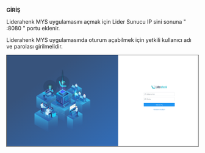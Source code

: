 **GİRİŞ**

Liderahenk MYS uygulamasını açmak için Lider Sunucu IP sini sonuna " :8080 " portu eklenir.

Liderahenk MYS uygulamasında oturum açabilmek için yetkili kullanıcı adı ve parolası girilmelidir.


[![Liderahenk Oturum Aç](./login.png)](./login.png)
<link href=/lider3.0/assets/style.css rel=stylesheet></link>
